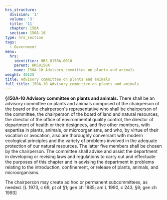 ```yaml
---
hrs_structure:
  division: '1'
  volume: '3'
  title: '11'
  chapter: 150A
  section: 150A-10
type: hrs_section
tags:
  - Government
menu:
  hrs:
    identifier: HRS_0150A-0010
    parent: HRS0150A
    name: 150A-10 Advisory committee on plants and animals
weight: 46125
title: Advisory committee on plants and animals
full_title: 150A-10 Advisory committee on plants and animals
---
```

**§150A-10 Advisory committee on plants and animals.** There shall be an advisory committee on plants and animals composed of the chairperson of the board or the chairperson's representative who shall be chairperson of the committee, the chairperson of the board of land and natural resources, the director of the office of environmental quality control, the director of department of health or their designees, and five other members, with expertise in plants, animals, or microorganisms, and who, by virtue of their vocation or avocation, also are thoroughly conversant with modern ecological principles and the variety of problems involved in the adequate protection of our natural resources. The latter five members shall be chosen by the chairperson. The committee shall advise and assist the department in developing or revising laws and regulations to carry out and effectuate the purposes of this chapter and in advising the department in problems relating to the introduction, confinement, or release of plants, animals, and microorganisms.

The chairperson may create ad hoc or permanent subcommittees, as needed. [L 1973, c 69, pt of §1; gen ch 1985; am L 1990, c 243, §6; gen ch 1993]